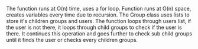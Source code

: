 The function runs at O(n) time, uses a for loop. Function runs at O(n) space, creates variables every time due to recursion.
The Group class uses lists to store it's children groups and users. The function loops through users list, if the user is not there, it loops through child groups to check if the user is there. It continues this operation and goes further to check sub child groups until it finds the user or checks every children groups.